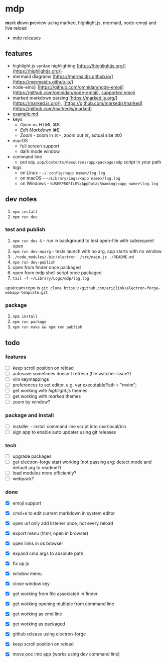 # mdp
**m**ark **d**own **p**review using marked, highlight.js, mermaid, node-emoji and live reload
- [mdp releases](https://github.com/ericlink/mdp/releases)

## features

- highlight.js syntax highlighting [https://highlightjs.org/](https://highlightjs.org/)
- mermaid diagrams [https://mermaidjs.github.io/](https://mermaidjs.github.io/)
- node-emoji [https://github.com/omnidan/node-emoji](https://github.com/omnidan/node-emoji), [supported emoji](https://raw.githubusercontent.com/omnidan/node-emoji/master/lib/emoji.json)
- marked markdown parsing [https://marked.js.org/](https://marked.js.org/), [https://github.com/markedjs/marked](https://github.com/markedjs/marked)
- [example.md](https://github.com/ericlink/mdp/blob/master/assets/example.md)
- keys
    - _Open as HTML_ &#8984;K
    - _Edit Markdown_ &#8984;E
    - _Zoom_ - zoom in &#8984;+, zoom out &#8984;, actual size &#8984;0
- macOS
    - full screen support
    - dark mode window
- command line
    - put `mdp.app/Contents/Resources/app/package/mdp` script in your path
- logs
    - on Linux - `~/.config/<app name>/log.log`
    - on macOS - `~/Library/Logs/<app name>/log.log`
    - on Windows - `%USERPROFILE%\AppData\Roaming\<app name>\log.log`

## dev notes
1. `npm install`
1. `npm run dev`

### test and publish
1. `npm run dev &` - run in background to test open-file with subsequent open
1. `npm run dev-noarg` - tests launch with no arg, app starts with no window
1. `./node_modules/.bin/electron ./src/main.js ./README.md`
1. `npm run dev-publish`
1. open from finder once packaged
1. open from mdp shell script once packaged
1. `tail -f ~/Library/Logs/mdp/log.log`

upstream repo is `git clone https://github.com/ericlink/electron-forge-webapp-template.git`

### package
1. `npm install`
1. `npm run package`
1. `npm run make && npm run publish`

## todo

### features
- [ ] keep scroll position on reload
- [ ] autosave sometimes doesn't refresh (file watcher issue?)
- [ ] vim keymappings
- [ ] preferences to set editor, e.g.  var executablePath = "mvim";
- [ ] get working with *highlight.js* themes
- [ ] get working with *marked* themes
- [ ] zoom by window?

### package and install
- [ ] installer - install command line script into /usr/local/bin
- [ ] sign app to enable auto updater using git releases

### tech
- [ ] upgrade packages
- [ ] get electron-forge start working (not passing arg; detect mode and default arg to readme?)
- [ ] load modules more efficiently?
- [ ] webpack?

### done
- [x] emoji support
- [x] cmd+e to edit current markdown in system editor
- [x] open url only add listener once, not every reload
- [x] export menu (html, open in browser)
- [x] open links in os browser
- [x] expand cmd args to absolute path
- [x] fix up js
- [x] window menu
- [x] close window key
- [x] get working from file associated in finder
- [x] get working opening multiple from command line
- [x] get working as cmd line
- [x] get working as packaged
- [x] github release using electron-forge
- [x] keep scroll position on reload
- [x] move poc into app (works using dev command line)



